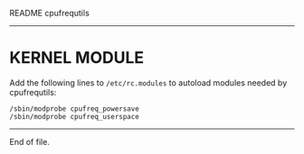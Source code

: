 README cpufrequtils

---


KERNEL MODULE
=============

Add the following lines to `/etc/rc.modules` to autoload modules needed by
cpufrequtils:

    /sbin/modprobe cpufreq_powersave
    /sbin/modprobe cpufreq_userspace


---

End of file.
